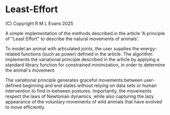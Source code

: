 # Least-Effort

(C) Copyright R M L Evans 2025

A simple implementation of the methods described in the article 'A principle of "Least Effort" to describe the natural movements of animals'.

To model an animal with articulated joints, the user supplies the energy-related functions (such as power) defined in the article. The algorithm implements the variational principle described in the article by applying a standard library function for constrained minimization, in order to determine the animal's movement.

The variational principle generates graceful movements between user-defined beginning and end states without relying on data sets or human intervention to find in-between postures. Importantly, the movements respect the laws of Newtonian dynamics, while also capturing the lazy appearance of the voluntary movements of wild animals that have evolved to move efficiently.
